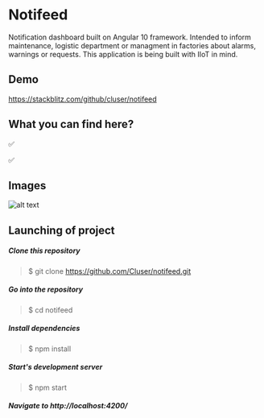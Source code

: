
# Notifeed

Notification dashboard built on Angular 10 framework.
Intended to inform maintenance, logistic department or managment in factories about alarms, warnings or requests.
This application is being built with IIoT in mind.

## Demo
https://stackblitz.com/github/cluser/notifeed

## What you can find here?

:white_check_mark: 

:white_check_mark: 



## Images

![alt text](https://i.ibb.co/HrD8jMz/notifeed.jpg)

## Launching of project

  ##### Clone this repository
  > $ git clone https://github.com/Cluser/notifeed.git

  ##### Go into the repository
  > $ cd notifeed

  ##### Install dependencies
  > $ npm install

  ##### Start's development server
  > $ npm start

  ##### Navigate to http://localhost:4200/
